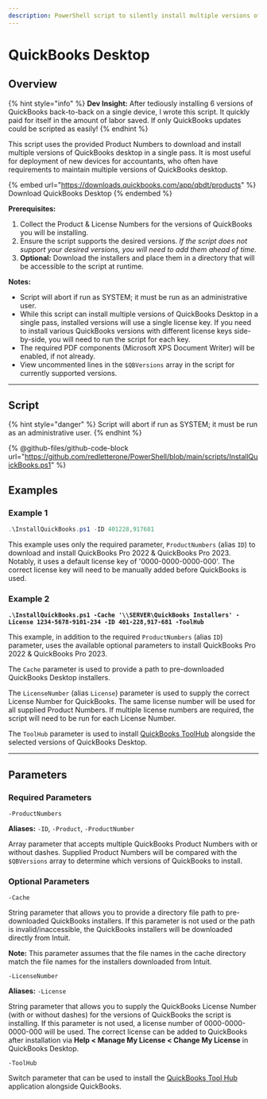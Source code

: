 ```yaml
---
description: PowerShell script to silently install multiple versions of QuickBooks desktop.
---
```


# QuickBooks Desktop

## Overview

{% hint style="info" %}
**Dev Insight:** After tediously installing 6 versions of QuickBooks back-to-back on a single device, I wrote this script. It quickly paid for itself in the amount of labor saved. If only QuickBooks updates could be scripted as easily!
{% endhint %}

This script uses the provided Product Numbers to download and install multiple versions of QuickBooks desktop in a single pass. It is most useful for deployment of new devices for accountants, who often have requirements to maintain multiple versions of QuickBooks desktop.

{% embed url="https://downloads.quickbooks.com/app/qbdt/products" %}
Download QuickBooks Desktop
{% endembed %}

**Prerequisites:**

1. Collect the Product & License Numbers for the versions of QuickBooks you will be installing.
2. Ensure the script supports the desired versions. _If the script does not support your desired versions, you will need to add them ahead of time._
3. **Optional:** Download the installers and place them in a directory that will be accessible to the script at runtime.

**Notes:**

* Script will abort if run as SYSTEM; it must be run as an administrative user.
* While this script can install multiple versions of QuickBooks Desktop in a single pass, installed versions will use a single license key. If you need to install various QuickBooks versions with different license keys side-by-side, you will need to run the script for each key.
* The required PDF components (Microsoft XPS Document Writer) will be enabled, if not already.
* View uncommented lines in the `$QBVersions` array in the script for currently supported versions.

***

## Script

{% hint style="danger" %}
Script will abort if run as SYSTEM; it must be run as an administrative user.
{% endhint %}

{% @github-files/github-code-block url="https://github.com/redletterone/PowerShell/blob/main/scripts/InstallQuickBooks.ps1" %}

## Examples

### Example 1

```powershell
.\InstallQuickBooks.ps1 -ID 401228,917681
```

This example uses only the required parameter, `ProductNumbers` (alias `ID`) to download and install QuickBooks Pro 2022 & QuickBooks Pro 2023. Notably, it uses a default license key of '0000-0000-0000-000'. The correct license key will need to be manually added before QuickBooks is used.

### Example 2

<pre class="language-powershell"><code class="lang-powershell"><strong>.\InstallQuickBooks.ps1 -Cache '\\SERVER\QuickBooks Installers' -License 1234-5678-9101-234 -ID 401-228,917-681 -ToolHub
</strong></code></pre>

This example, in addition to the required `ProductNumbers` (alias `ID`) parameter, uses the available optional parameters to install QuickBooks Pro 2022 & QuickBooks Pro 2023.

The `Cache` parameter is used to provide a path to pre-downloaded QuickBooks Desktop installers.

The `LicenseNumber` (alias `License`) parameter is used to supply the correct License Number for QuickBooks. The same license number will be used for all supplied Product Numbers. If multiple license numbers are required, the script will need to be run for each License Number.

The `ToolHub` parameter is used to install [QuickBooks ToolHub](https://quickbooks.intuit.com/learn-support/en-us/help-article/login-password/fix-common-problems-errors-quickbooks-desktop-tool/L3Yab5gNN\_US\_en\_US) alongside the selected versions of QuickBooks Desktop.

***

## Parameters

### Required Parameters

`-ProductNumbers`

**Aliases:** `-ID`, `-Product`, `-ProductNumber`

Array parameter that accepts multiple QuickBooks Product Numbers with or without dashes. Supplied Product Numbers will be compared with the `$QBVersions` array to determine which versions of QuickBooks to install.

### Optional Parameters

`-Cache`

String parameter that allows you to provide a directory file path to pre-downloaded QuickBooks installers. If this parameter is not used or the path is invalid/inaccessible, the QuickBooks installers will be downloaded directly from Intuit.&#x20;

**Note:** This parameter assumes that the file names in the cache directory match the file names for the installers downloaded from Intuit.



`-LicenseNumber`

**Aliases:** `-License`

String parameter that allows you to supply the QuickBooks License Number (with or without dashes) for the versions of QuickBooks the script is installing. If this parameter is not used, a license number of 0000-0000-0000-000 will be used. The correct license can be added to QuickBooks after installation via **Help < Manage My License < Change My License** in QuickBooks Desktop.



`-ToolHub`

Switch parameter that can be used to install the [QuickBooks Tool Hub](https://quickbooks.intuit.com/learn-support/en-us/help-article/login-password/fix-common-problems-errors-quickbooks-desktop-tool/L3Yab5gNN\_US\_en\_US) application alongside QuickBooks.
